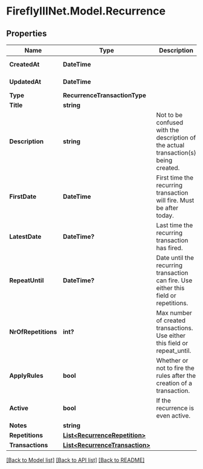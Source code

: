 # FireflyIIINet.Model.Recurrence

## Properties

Name | Type | Description | Notes
------------ | ------------- | ------------- | -------------
**CreatedAt** | **DateTime** |  | [optional] [readonly] 
**UpdatedAt** | **DateTime** |  | [optional] [readonly] 
**Type** | **RecurrenceTransactionType** |  | [optional] 
**Title** | **string** |  | [optional] 
**Description** | **string** | Not to be confused with the description of the actual transaction(s) being created. | [optional] 
**FirstDate** | **DateTime** | First time the recurring transaction will fire. Must be after today. | [optional] 
**LatestDate** | **DateTime?** | Last time the recurring transaction has fired. | [optional] [readonly] 
**RepeatUntil** | **DateTime?** | Date until the recurring transaction can fire. Use either this field or repetitions. | [optional] 
**NrOfRepetitions** | **int?** | Max number of created transactions. Use either this field or repeat_until. | [optional] 
**ApplyRules** | **bool** | Whether or not to fire the rules after the creation of a transaction. | [optional] 
**Active** | **bool** | If the recurrence is even active. | [optional] 
**Notes** | **string** |  | [optional] 
**Repetitions** | [**List&lt;RecurrenceRepetition&gt;**](RecurrenceRepetition.md) |  | [optional] 
**Transactions** | [**List&lt;RecurrenceTransaction&gt;**](RecurrenceTransaction.md) |  | [optional] 

[[Back to Model list]](../README.md#documentation-for-models) [[Back to API list]](../README.md#documentation-for-api-endpoints) [[Back to README]](../README.md)

